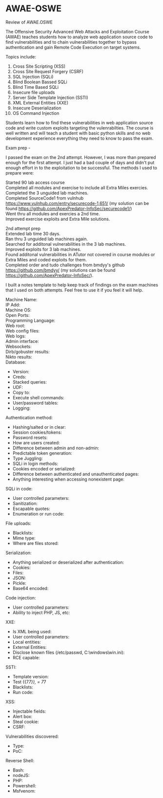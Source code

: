 # AWAE-OSWE
Review of AWAE.OSWE

The Offensive Security Advanced Web Attacks and Exploitation Course (AWAE) teaches students how to analyze web application source code to find vulnerabilities and to chain vulnerabilities together to bypass authentication and gain Remote Code Execution on target systems.

Topics include:
  1. Cross Site Scripting (XSS)
  2. Cross Site Request Forgery (CSRF)
  3. SQL Injection (SQLi)
  4. Blind Boolean Bassed SQLi
  5. Blind Time Based SQLi
  6. Insecure file uploads
  7. Server Side Template Injection (SSTI)
  8. XML External Entities (XXE)
  9. Insecure Deserialization
  10. OS Command Injection

Students learn how to find these vulnerabilities in web application source code and write custom exploits targeting the vulenrabilties. The course is well written and will teach a student with basic python skills and no web development experience everything they need to know to pass the exam.

Exam prep - 

I passed the exam on the 2nd attempt. However, I was more than prepared enough for the first attempt. I just had a bad couple of days and didn't put enough effort in to the exploitation to be successful. The methods I used to prepare were:


Started 90 lab access course  
Completed all modules and exercise to include all Extra Miles exercies.  
Completed the 3 unguided lab machines.  
Completed SourceCode1 from vulnhub https://www.vulnhub.com/entry/securecode-1,651/ (my solution can be found https://github.com/ApexPredator-InfoSec/securecode1/)  
Went thru all modules and exercies a 2nd time.  
Improved exercise exploits and Extra Mile solutions.  


2nd attempt prep  
Extended lab time 30 days.  
Ran thru 3 unguided lab machines again.  
Searched for additonal vulnerabilities in the 3 lab machines.  
Improved exploits for 3 lab machines.  
Found additonal vulnerabilities in ATutor not covered in course modules or Extra Miles and coded exploits for them.  
Completed order and tudo challenges from bmdyy's github https://github.com/bmdyy/ (my solutions can be found https://github.com/ApexPredator-InfoSec/).



I built a notes template to help keep track of findings on the exam machines that I used on both attempts. Feel free to use it if you feel it will help.

Machine Name:  
IP Add:  
Machine OS:  
Open Ports:  
Programming Language:  
Web root:  
Web config files:  
Web logs:  
Admin interface:  
Websockets:  
Dirb/gobuster results:  
Nikto results:  
Database:
	<ul><li>Version:</li>
	<li>Creds:</li> 
	<li>Stacked queries:</li>
	<li>UDF:</li> 
	<li>Copy to:</li>
	<li>Execute shell commands:</li>
	<li>User/password tables:</li>
	<li>Logging:</li></ul>
Authentication method:
	<ul><li>Hashing/salted or in clear:</li>
	<li>Session cookies/tokens:</li>
	<li>Password resets:</li>
	<li>How are users created:</li>
	<li>Difference between admin and non-admin:</li>
	<li>Predictable token generation:</li>
	<li>Type Juggling:</li>
	<li>SQLi in login methods:</li>
	<li>Cookies encoded or serialized:</li>
	<li>Difference between authenticated and unauthenticated pages:</li>
	<li>Anything interesting when accessing nonexistent page:</li></ul>
SQLi in code:  
	<ul><li>User controlled parameters:</li>
	<li>Sanitization:</li> 
	<li>Escapable quotes:</li>
	<li>Enumeration or run code:</li></ul>
File uploads:  
	<ul><li>Blacklists:</li>
	<li>Mime type:</li>
	<li>Where are files stored:</li></ul>
Serialization:  
	<ul><li>Anything serialized or deserialized after authentication:</li>
	<li>Cookies:</li>
	<li>Files:</li>
	<li>JSON:</li>
	<li>Pickle:</li>
	<li>Base64 encoded:</li></ul>
Code injection:  
	<ul><li>User controlled parameters:</li>
	<li>Ability to inject PHP, JS, etc:</li></ul>
XXE:  
	<ul><li>Is XML being used:</li>
	<li>User controlled parameters:</li>
	<li>Local entities:</li>
	<li>External Entities:</li>
	<li>Disclose known files (/etc/passwd, C:\windows\win.ini):</li>
	<li>RCE capable:</li></ul>
SSTI:  
	<ul><li>Template version:</li>
	<li>Test {{7*7}}, = 7*7</li>
	<li>Blacklists:</li>
	<li>Run code:</li></ul>
XSS:  
	<ul><li>Injectable fields:</li>
	<li>Alert box:</li>
	<li>Steal cookie:</li>
	<li>CSRF:</li></ul>

Vulnerabilities discovered:  
	<ul><li>Type:</li>
	<li>PoC:</li></ul>
Reverse Shell:  
	<ul><li>Bash:</li>
	<li>nodeJS:</li>
	<li>PHP:</li>
	<li>Powershell:</li>
	<li>Msfvenom:</li></ul>
